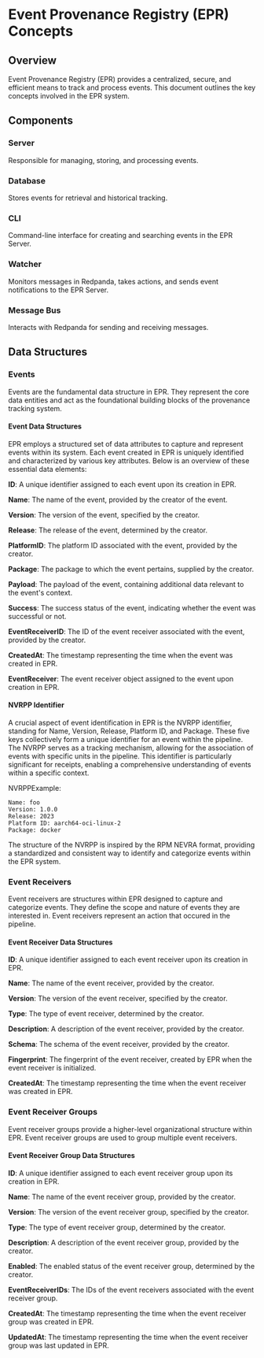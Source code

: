 # Event Provenance Registry (EPR) Concepts

## Overview

Event Provenance Registry (EPR) provides a centralized, secure, and efficient
means to track and process events. This document outlines the key concepts
involved in the EPR system.

## Components

### Server

Responsible for managing, storing, and processing events.

### Database

Stores events for retrieval and historical tracking.

### CLI

Command-line interface for creating and searching events in the EPR Server.

### Watcher

Monitors messages in Redpanda, takes actions, and sends event notifications to
the EPR Server.

### Message Bus

Interacts with Redpanda for sending and receiving messages.

## Data Structures

### Events

Events are the fundamental data structure in EPR. They represent the core data
entities and act as the foundational building blocks of the provenance tracking
system.

#### Event Data Structures

EPR employs a structured set of data attributes to capture and represent events
within its system. Each event created in EPR is uniquely identified and
characterized by various key attributes. Below is an overview of these essential
data elements:

**ID**: A unique identifier assigned to each event upon its creation in EPR.

**Name**: The name of the event, provided by the creator of the event.

**Version**: The version of the event, specified by the creator.

**Release**: The release of the event, determined by the creator.

**PlatformID**: The platform ID associated with the event, provided by the
creator.

**Package**: The package to which the event pertains, supplied by the creator.

**Payload**: The payload of the event, containing additional data relevant to
the event's context.

**Success**: The success status of the event, indicating whether the event was
successful or not.

**EventReceiverID**: The ID of the event receiver associated with the event,
provided by the creator.

**CreatedAt**: The timestamp representing the time when the event was created in
EPR.

**EventReceiver**: The event receiver object assigned to the event upon creation
in EPR.

#### NVRPP Identifier

A crucial aspect of event identification in EPR is the NVRPP identifier,
standing for Name, Version, Release, Platform ID, and Package. These five keys
collectively form a unique identifier for an event within the pipeline. The
NVRPP serves as a tracking mechanism, allowing for the association of events
with specific units in the pipeline. This identifier is particularly significant
for receipts, enabling a comprehensive understanding of events within a specific
context.

NVRPPExample:

```text
Name: foo
Version: 1.0.0
Release: 2023
Platform ID: aarch64-oci-linux-2
Package: docker
```

The structure of the NVRPP is inspired by the RPM NEVRA format, providing a
standardized and consistent way to identify and categorize events within the EPR
system.

### Event Receivers

Event receivers are structures within EPR designed to capture and categorize
events. They define the scope and nature of events they are interested in. Event
receivers represent an action that occured in the pipeline.

#### Event Receiver Data Structures

**ID**: A unique identifier assigned to each event receiver upon its creation in
EPR.

**Name**: The name of the event receiver, provided by the creator.

**Version**: The version of the event receiver, specified by the creator.

**Type**: The type of event receiver, determined by the creator.

**Description**: A description of the event receiver, provided by the creator.

**Schema**: The schema of the event receiver, provided by the creator.

**Fingerprint**: The fingerprint of the event receiver, created by EPR when the
event receiver is initialized.

**CreatedAt**: The timestamp representing the time when the event receiver was
created in EPR.

### Event Receiver Groups

Event receiver groups provide a higher-level organizational structure within
EPR. Event receiver groups are used to group multiple event receivers.

#### Event Receiver Group Data Structures

**ID**: A unique identifier assigned to each event receiver group upon its
creation in EPR.

**Name**: The name of the event receiver group, provided by the creator.

**Version**: The version of the event receiver group, specified by the creator.

**Type**: The type of event receiver group, determined by the creator.

**Description**: A description of the event receiver group, provided by the
creator.

**Enabled**: The enabled status of the event receiver group, determined by the
creator.

**EventReceiverIDs**: The IDs of the event receivers associated with the event
receiver group.

**CreatedAt**: The timestamp representing the time when the event receiver group
was created in EPR.

**UpdatedAt**: The timestamp representing the time when the event receiver group
was last updated in EPR.
